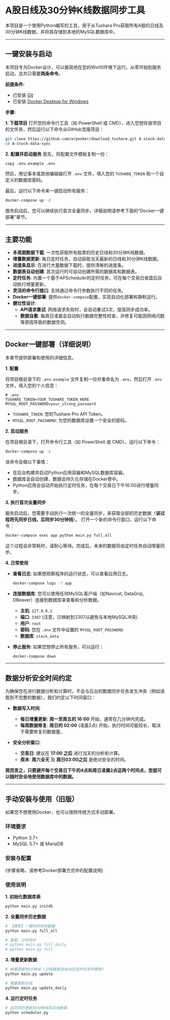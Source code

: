 # A股日线及30分钟K线数据同步工具

本项目是一个使用Python编写的工具，用于从Tushare Pro获取所有A股的日线及30分钟K线数据，并将其存储到本地的MySQL数据库中。

---

## 一键安装与启动

本项目专为Docker设计，可以极简地在您的Win10环境下运行。从零开始到服务启动，总共只需要**两条命令**。

**前提条件:**
- 已安装 [Git](https://git-scm.com/downloads)
- 已安装 [Docker Desktop for Windows](https://www.docker.com/products/docker-desktop/)

**步骤:**

**1. 下载项目**
打开您的命令行工具（如 PowerShell 或 CMD），进入您想存放项目的文件夹，然后运行以下命令从GitHub克隆项目：
```bash
git clone https://github.com/arpenker/download_tushare.git A-stock-data-sync
cd A-stock-data-sync
```

**2. 配置并启动服务**
首先，将配置文件模板复制一份：
```bash
copy .env.example .env
```
然后，用记事本或其他编辑器打开 `.env` 文件，填入您的 `TUSHARE_TOKEN` 和一个自定义的数据库密码。

最后，运行以下命令来一键启动所有服务：
```bash
docker-compose up -d
```
服务启动后，您可以继续执行首次全量同步。详细说明请参考下面的“Docker一键部署”章节。

---

## 主要功能

- **多周期数据下载**: 一次性获取所有股票的历史日线和30分钟K线数据。
- **增量数据更新**: 每日定时任务，自动获取当天最新的日线和30分钟K线数据。
- **进度条显示**: 在进行大量数据下载时，提供清晰的进度条。
- **数据表自动创建**: 首次运行时可自动创建所需的数据库和数据表。
- **定时任务**: 内置一个基于APScheduler的定时任务，可在每个交易日收盘后自动执行增量更新。
- **灵活的命令行接口**: 支持通过命令行参数执行不同的任务。
- **Docker一键部署**: 提供`docker-compose`配置，实现自动化部署和静默运行。
- **健壮性设计**:
  - **API请求重试**: 网络请求失败时，会自动重试3次，提高同步成功率。
  - **数据自愈**: 每周日凌晨会自动执行数据完整性检查，并修复可能因网络问题等原因导致的数据空洞。

---

## Docker一键部署（详细说明）

本章节提供部署和使用的详细信息。

**1. 配置**

将项目根目录下的 `.env.example` 文件复制一份并重命名为 `.env`。然后打开 `.env` 文件，填入您的个人信息：

```
# .env
TUSHARE_TOKEN=YOUR_TUSHARE_TOKEN_HERE
MYSQL_ROOT_PASSWORD=your_strong_password
```
- `TUSHARE_TOKEN`: 您的Tushare Pro API Token。
- `MYSQL_ROOT_PASSWORD`: 为您的数据库设置一个安全的密码。

**2. 启动服务**

在项目根目录下，打开命令行工具（如 PowerShell 或 CMD），运行以下命令：
```bash
docker-compose up -d
```
该命令会做以下事情：
- 在后台构建并启动Python应用容器和MySQL数据库容器。
- 数据库会自动创建，数据会持久化存储在Docker卷中。
- Python应用会自动开始执行定时任务，在每个交易日下午16:00进行增量同步。

**3. 执行首次全量同步**

服务启动后，您需要手动执行一次统一的全量同步，来获取全部的历史数据（**该过程将先同步日线，后同步30分钟线**）。
打开一个新的命令行窗口，运行以下命令：

```bash
docker-compose exec app python main.py full_all
```
这个过程会非常耗时，请耐心等待。完成后，未来的数据将由定时任务自动增量同步。

**4. 日常使用**

- **查看日志**: 如果想观察程序的运行状态，可以查看应用日志。
  ```bash
  docker-compose logs -f app
  ```
- **连接数据库**: 您可以使用任何MySQL客户端（如Navicat, DataGrip, DBeaver）连接到数据库来查看和分析数据。
  - **主机**: `127.0.0.1`
  - **端口**: `3307` (注意，已映射到3307以避免与本地MySQL冲突)
  - **用户**: `root`
  - **密码**: 您在 `.env` 文件中设置的 `MYSQL_ROOT_PASSWORD`
  - **数据库**: `stock_data`

- **停止服务**: 如果您想停止所有服务，可以运行：
  ```bash
  docker-compose down
  ```

---

## 数据分析安全时间约定

为确保您在进行数据分析和计算时，不会与后台的数据同步任务发生冲突（例如读取到不完整的数据），我们约定以下时间窗口：

- **数据写入时间**:
  - **每日增量更新**: **周一至周五的 16:00** 开始，通常在几分钟内完成。
  - **每周数据修复**: **周日的 02:00** (凌晨2点) 开始，执行时间可能较长，取决于需要修复的数据量。

- **安全分析窗口**:
  - **交易日**: 建议在 **17:00 之后** 进行当天的分析和计算。
  - **周末**: **周六全天** 及 **周日03:00之后** 是绝对安全的时间。

**简而言之，只要避开每个交易日下午的4点和周日凌晨2点这两个时间点，您就可以随时安全地使用数据库中的数据。**

---

## 手动安装与使用（旧版）

如果您不想使用Docker，也可以按照传统方式手动部署。

### 环境要求

- Python 3.7+
- MySQL 5.7+ 或 MariaDB

### 安装与配置

(步骤省略，请参考Docker部署方式中的配置说明)

### 使用说明

**1. 初始化数据库表**
```bash
python main.py initdb
```

**2. 全量同步历史数据**
```bash
# 【推荐】一键同步所有数据
python main.py full_all

# 或者，分步同步
# python main.py full_daily
# python main.py full
```

**3. 增量更新数据**
```bash
# 增量更新30分钟线 (日线数据会自动在定时任务中更新)
python main.py update

# 增量更新日线
python main.py update_daily
```

**4. 运行定时任务**
```bash
# 这将同时更新30分钟线和日线数据
python scheduler.py
```
